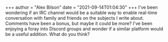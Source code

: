 +++
author = "Alex Bilson"
date = "2021-09-14T01:04:30"
+++
I've been wondering if an IRC channel would be a suitable way to enable real-time conversation with family and friends on the subjects I write about. Comments have been a bonus, but maybe it could be more? I've been enjoying a foray into Discord groups and wonder if a similar platform would be a useful addition. What do you think?
    